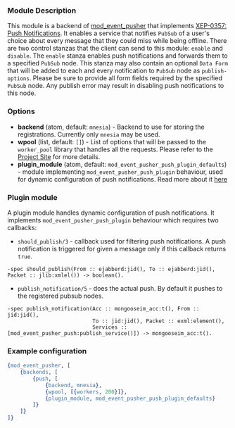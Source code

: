 ### Module Description

This module is a backend of [mod_event_pusher] that implements [XEP-0357: Push Notifications](https://xmpp.org/extensions/xep-0357.html).
It enables a service that notifies `PubSub` of a user's choice about every message that they could miss while being offline.
There are two control stanzas that the client can send to this module: `enable` and `disable`.
The `enable` stanza enables push notifications and forwards them to a specified `PubSub` node.
This stanza may also contain an optional `Data Form` that will be added to each and every notification to `PubSub` node as `publish-options`.
Please be sure to provide all form fields required by the specified `PubSub` node.
Any publish error may result in disabling push notifications to this node.

### Options

* **backend** (atom, default: `mnesia`) - Backend to use for storing the registrations.
 Currently only `mnesia` may be used.
* **wpool** (list, default: `[]`) - List of options that will be passed to the `worker_pool` library that handles all the requests.
 Please refer to the [Project Site](https://github.com/inaka/worker_pool) for more details.
* **plugin_module** (atom, default: `mod_event_pusher_push_plugin_defaults`) - module implementing `mod_event_pusher_push_plugin` behaviour,
  used for dynamic configuration of push notifications. Read more about it [here](#plugin-module)

### Plugin module

A plugin module handles dynamic configuration of push notifications. It implements `mod_event_pusher_push_plugin` behaviour which
requires two callbacks:

* `should_publish/3` - callback used for filtering push notifications. A push notification is triggered for given a message only if this
callback returns `true`.

```
-spec should_publish(From :: ejabberd:jid(), To :: ejabberd:jid(), Packet :: jlib:xmlel()) -> boolean().
```

* `publish_notification/5` - does the actual push.
  By default it pushes to the registered pubsub nodes.

```
-spec publish_notification(Acc :: mongooseim_acc:t(), From :: jid:jid(),
                           To :: jid:jid(), Packet :: exml:element(),
                           Services :: [mod_event_pusher_push:publish_service()]) -> mongooseim_acc:t().
```



### Example configuration

```Erlang
{mod_event_pusher, [
    {backends, [
        {push, [
            {backend, mnesia},
            {wpool, [{workers, 200}]},
            {plugin_module, mod_event_pusher_push_plugin_defaults}
        ]}
    ]}
]}
```

[mod_event_pusher]: ./mod_event_pusher.md
